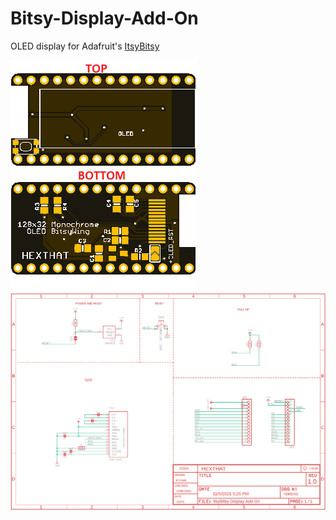 # Bitsy-Display-Add-On
OLED display for Adafruit's [ItsyBitsy](https://www.adafruit.com/?q=itsybitsy&sort=BestMatch)

![Board](https://github.com/hexthat/Bitsy-Display-Add-On/blob/master/board.png?raw=true)
![SCH](https://github.com/hexthat/Bitsy-Display-Add-On/blob/master/ItsyBitsy%20Display%20ADD-ON.png?raw=true)
